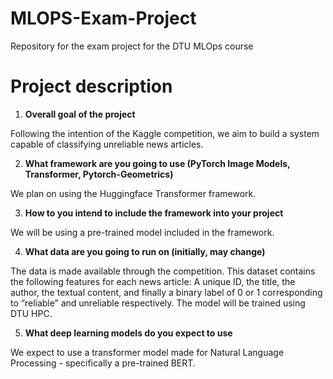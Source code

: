 # MLOPS-Exam-Project
Repository for the exam project for the DTU MLOps course


# Project description

1. __Overall goal of the project__

Following the intention of the Kaggle competition, we aim to build a system capable of classifying unreliable news articles. 
	
2. __What framework are you going to use (PyTorch Image Models, Transformer, Pytorch-Geometrics)__

We plan on using the Huggingface Transformer framework.

3. __How to you intend to include the framework into your project__

We will be using a pre-trained model included in the framework. 

4. __What data are you going to run on (initially, may change)__

The data is made available through the competition. This dataset contains the following features for each news article: A unique ID, the title, the author, the textual content, and finally a binary label of 0 or 1 corresponding to “reliable” and unreliable respectively. The model will be trained using DTU HPC. 

5. __What deep learning models do you expect to use__

We expect to use a transformer model made for Natural Language Processing - specifically a pre-trained BERT. 

